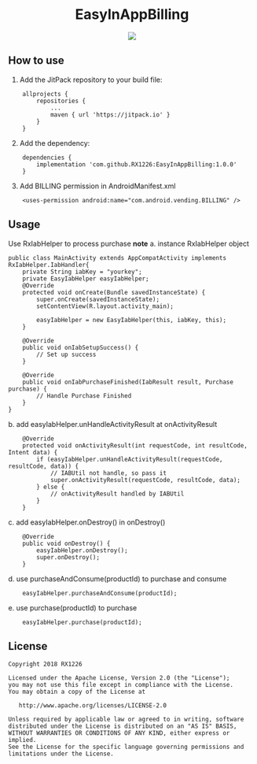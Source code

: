 <h1 align="center">EasyInAppBilling </h1>

<p align="center">
  <a target="_blank" href="https://www.paypal.me/RX1226" title="Donate using PayPal"><img src="https://img.shields.io/badge/paypal-donate-yellow.svg" /></a>
</p>


## How to use
1. Add the JitPack repository to your build file:
```
    allprojects {
        repositories {
            ...
            maven { url 'https://jitpack.io' }
        }
    }
```
2. Add the dependency:
```
    dependencies {
        implementation 'com.github.RX1226:EasyInAppBilling:1.0.0'
    }
```

3. Add BILLING permission in AndroidManifest.xml
```
    <uses-permission android:name="com.android.vending.BILLING" />
```
## Usage
Use RxIabHelper to process purchase
**note**
a. instance RxIabHelper object
```
public class MainActivity extends AppCompatActivity implements RxIabHelper.IabHandler{
    private String iabKey = "yourkey";
    private EasyIabHelper easyIabHelper;
    @Override
    protected void onCreate(Bundle savedInstanceState) {
        super.onCreate(savedInstanceState);
        setContentView(R.layout.activity_main);

        easyIabHelper = new EasyIabHelper(this, iabKey, this);
    }

    @Override
    public void onIabSetupSuccess() {
        // Set up success
    }

    @Override
    public void onIabPurchaseFinished(IabResult result, Purchase purchase) {
        // Handle Purchase Finished
    }
}
```
b. add easyIabHelper.unHandleActivityResult at onActivityResult
```
    @Override
    protected void onActivityResult(int requestCode, int resultCode, Intent data) {
        if (easyIabHelper.unHandleActivityResult(requestCode, resultCode, data)) {
            // IABUtil not handle, so pass it
            super.onActivityResult(requestCode, resultCode, data);
        } else {
            // onActivityResult handled by IABUtil
        }
    }
```
c. add easyIabHelper.onDestroy() in onDestroy()
```
    @Override
    public void onDestroy() {
        easyIabHelper.onDestroy();
        super.onDestroy();
    }
```
d. use purchaseAndConsume(productId) to purchase and consume
```
    easyIabHelper.purchaseAndConsume(productId);
```
e. use purchase(productId) to purchase
```
    easyIabHelper.purchase(productId);
```

## License
	Copyright 2018 RX1226

	Licensed under the Apache License, Version 2.0 (the "License");
	you may not use this file except in compliance with the License.
	You may obtain a copy of the License at

	   http://www.apache.org/licenses/LICENSE-2.0

	Unless required by applicable law or agreed to in writing, software
	distributed under the License is distributed on an "AS IS" BASIS,
	WITHOUT WARRANTIES OR CONDITIONS OF ANY KIND, either express or implied.
	See the License for the specific language governing permissions and
	limitations under the License.
